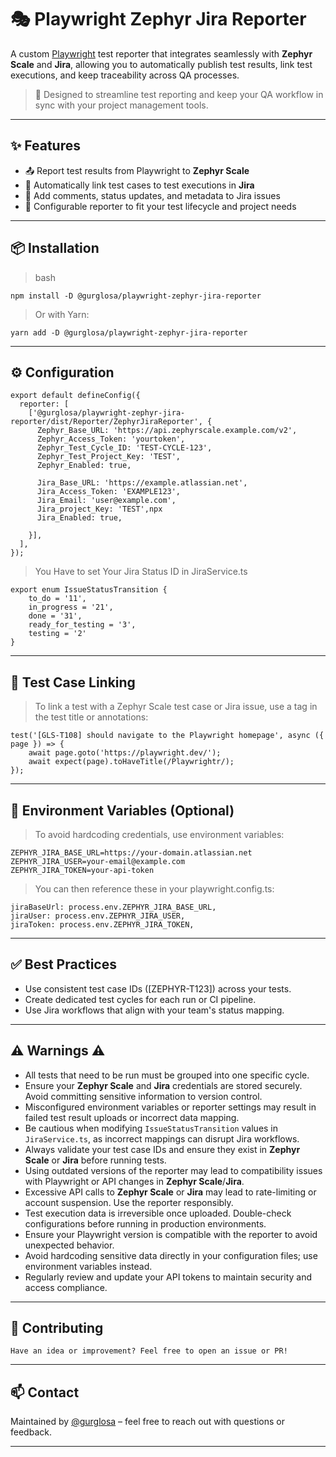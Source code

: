 # 🎭 Playwright Zephyr Jira Reporter

A custom [Playwright](https://playwright.dev/) test reporter that integrates seamlessly with **Zephyr Scale** and **Jira**, allowing you to automatically publish test results, link test executions, and keep traceability across QA processes.

> 🧪 Designed to streamline test reporting and keep your QA workflow in sync with your project management tools.

---

## ✨ Features

- 📤 Report test results from Playwright to **Zephyr Scale**
- 🔗 Automatically link test cases to test executions in **Jira**
- 📘 Add comments, status updates, and metadata to Jira issues
- 🔄 Configurable reporter to fit your test lifecycle and project needs

---

## 📦 Installation

> bash
```
npm install -D @gurglosa/playwright-zephyr-jira-reporter
```
> Or with Yarn:
```
yarn add -D @gurglosa/playwright-zephyr-jira-reporter
```

---
## ⚙️ Configuration

```
export default defineConfig({
  reporter: [
    ['@gurglosa/playwright-zephyr-jira-reporter/dist/Reporter/ZephyrJiraReporter', {
      Zephyr_Base_URL: 'https://api.zephyrscale.example.com/v2',
      Zephyr_Access_Token: 'yourtoken',
      Zephyr_Test_Cycle_ID: 'TEST-CYCLE-123',
      Zephyr_Test_Project_Key: 'TEST',
      Zephyr_Enabled: true,

      Jira_Base_URL: 'https://example.atlassian.net',
      Jira_Access_Token: 'EXAMPLE123',
      Jira_Email: 'user@example.com',
      Jira_project_Key: 'TEST',npx
      Jira_Enabled: true,

    }],
  ],
});
```
>You Have to set Your Jira Status ID in JiraService.ts
```
export enum IssueStatusTransition {
    to_do = '11',
    in_progress = '21',
    done = '31',
    ready_for_testing = '3',
    testing = '2'
}
```


---

## 🧪 Test Case Linking

> To link a test with a Zephyr Scale test case or Jira issue, use a tag in the test title or annotations:
```
test('[GLS-T108] should navigate to the Playwright homepage', async ({ page }) => {
    await page.goto('https://playwright.dev/');
    await expect(page).toHaveTitle(/Playwrightr/);
});
```

---

## 📄 Environment Variables (Optional)

> To avoid hardcoding credentials, use environment variables:
```
ZEPHYR_JIRA_BASE_URL=https://your-domain.atlassian.net
ZEPHYR_JIRA_USER=your-email@example.com
ZEPHYR_JIRA_TOKEN=your-api-token
```

> You can then reference these in your playwright.config.ts:
```
jiraBaseUrl: process.env.ZEPHYR_JIRA_BASE_URL,
jiraUser: process.env.ZEPHYR_JIRA_USER,
jiraToken: process.env.ZEPHYR_JIRA_TOKEN,
```
---
## ✅ Best Practices

- Use consistent test case IDs ([ZEPHYR-T123]) across your tests.
- Create dedicated test cycles for each run or CI pipeline.
- Use Jira workflows that align with your team's status mapping.

---
## ⚠️ Warnings ⚠️

- All tests that need to be run must be grouped into one specific cycle.
- Ensure your **Zephyr Scale** and **Jira** credentials are stored securely. Avoid committing sensitive information to version control.
- Misconfigured environment variables or reporter settings may result in failed test result uploads or incorrect data mapping.
- Be cautious when modifying `IssueStatusTransition` values in `JiraService.ts`, as incorrect mappings can disrupt Jira workflows.
- Always validate your test case IDs and ensure they exist in **Zephyr Scale** or **Jira** before running tests.
- Using outdated versions of the reporter may lead to compatibility issues with Playwright or API changes in **Zephyr Scale**/**Jira**.
- Excessive API calls to **Zephyr Scale** or **Jira** may lead to rate-limiting or account suspension. Use the reporter responsibly.
- Test execution data is irreversible once uploaded. Double-check configurations before running in production environments.
- Ensure your Playwright version is compatible with the reporter to avoid unexpected behavior.
- Avoid hardcoding sensitive data directly in your configuration files; use environment variables instead.
- Regularly review and update your API tokens to maintain security and access compliance.

---
## 🧩 Contributing
```
Have an idea or improvement? Feel free to open an issue or PR!
```

---
## 📫 Contact
Maintained by [@gurglosa](https://github.com/guramiivanidze) – feel free to reach out with questions or feedback.


--- 

